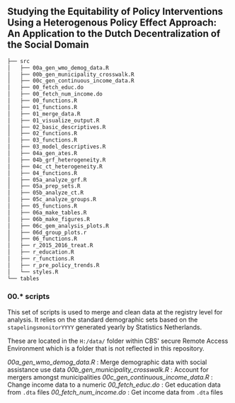 ## Studying the Equitability of Policy Interventions Using a Heterogenous Policy Effect Approach: An Application to the Dutch Decentralization of the Social Domain


```bash
├── src
│   ├── 00a_gen_wmo_demog_data.R
│   ├── 00b_gen_municipality_crosswalk.R
│   ├── 00c_gen_continuous_income_data.R
│   ├── 00_fetch_educ.do
│   ├── 00_fetch_num_income.do
│   ├── 00_functions.R
│   ├── 01_functions.R
│   ├── 01_merge_data.R
│   ├── 01_visualize_output.R
│   ├── 02_basic_descriptives.R
│   ├── 02_functions.R
│   ├── 03_functions.R
│   ├── 03_model_descriptives.R
│   ├── 04a_gen_ates.R
│   ├── 04b_grf_heterogeneity.R
│   ├── 04c_ct_heterogeneity.R
│   ├── 04_functions.R
│   ├── 05a_analyze_grf.R
│   ├── 05a_prep_sets.R
│   ├── 05b_analyze_ct.R
│   ├── 05c_analyze_groups.R
│   ├── 05_functions.R
│   ├── 06a_make_tables.R
│   ├── 06b_make_figures.R
│   ├── 06c_gem_analysis_plots.R
│   ├── 06d_group_plots.r
│   ├── 06_functions.R
│   ├── r_2015_2016_treat.R
│   ├── r_education.R
│   ├── r_functions.R
│   ├── r_pre_policy_trends.R
│   └── styles.R
└── tables
```

### 00.* scripts
This set of scripts is used to merge and clean data at the registry level for analysis. It relies on the standard demographic sets based on the `stapelingsmonitorYYYY` generated yearly by Statistics Netherlands.

These are located in the `H:/data/` folder within CBS' secure Remote Access Environment which is a folder that is not reflected in this repository.

*00a_gen_wmo_demog_data.R* : Merge demographic data with social assistance use data
*00b_gen_municipality_crosswalk.R* : Account for mergers amongst municipalities
*00c_gen_continuous_income_data.R* : Change income data to a numeric
*00_fetch_educ.do* : Get education data from `.dta` files
*00_fetch_num_income.do* : Get income data from `.dta` files
